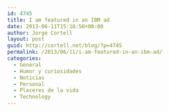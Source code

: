 ```yaml
---
id: 4745
title: I am featured in an IBM ad
date: 2013-06-11T15:18:50+00:00
author: Jorge Cortell
layout: post
guid: http://cortell.net/blog/?p=4745
permalink: /2013/06/11/i-am-featured-in-an-ibm-ad/
categories:
  - General
  - Humor y curiosidades
  - Noticias
  - Personal
  - Placeres de la vida
  - Technology
---
```

